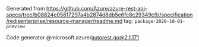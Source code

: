 Generated from https://github.com/Azure/azure-rest-api-specs/tree/b08824e05817297a4b2874d8db5e6fc8c29349c9//specification/redisenterprise/resource-manager/readme.md tag: `package-2020-10-01-preview`

Code generator @microsoft.azure/autorest.go@2.1.171



